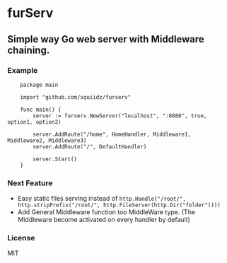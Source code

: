 furServ
=======

## Simple way Go web server with Middleware chaining.

### Example
``` 
	package main
	
	import "github.com/squiidz/furserv"
	
	func main() {
	    server := furserv.NewServer("localhost", ":8080", true, option1, option2)

	    server.AddRoute("/home", HomeHandler, Middleware1, Middleware2, Middleware3)
	    server.AddRoute("/", DefaultHandler)

	    server.Start()
	}
```
### Next Feature
- Easy static files serving instead of 
``` http.Handle("/root/", http.stripPrefix("/root/", http.FileServer(http.Dir("folder")))) ```
- Add General Middleware function too MiddleWare type. (The Middleware become activated on every handler by default)
### License
MIT

